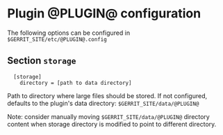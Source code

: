 Plugin @PLUGIN@ configuration
======================

The following options can be configured in `$GERRIT_SITE/etc/@PLUGIN@.config`

Section `storage`
-------------------------

```
  [storage]
    directory = [path to data directory]
```

Path to directory where large files should be stored.
If not configured, defaults to the plugin's data directory:
`$GERRIT_SITE/data/@PLUGIN@`

Note: consider manually moving `$GERRIT_SITE/data/@PLUGIN@` directory content
when storage directory is modified to point to different directory.